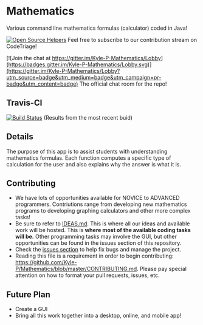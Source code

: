 # Mathematics
Various command line mathematics formulas (calculator) coded in Java!

[![Open Source Helpers](https://www.codetriage.com/kyle-p/mathematics/badges/users.svg)](https://www.codetriage.com/kyle-p/mathematics)
Feel free to subscribe to our contribution stream on CodeTriage!

[![Join the chat at https://gitter.im/Kyle-P-Mathematics/Lobby](https://badges.gitter.im/Kyle-P-Mathematics/Lobby.svg)](https://gitter.im/Kyle-P-Mathematics/Lobby?utm_source=badge&utm_medium=badge&utm_campaign=pr-badge&utm_content=badge) The official chat room for the repo!

## Travis-CI 
[![Build Status](https://travis-ci.org/Kyle-P/Mathematics.svg?branch=master)](https://travis-ci.org/Kyle-P/Mathematics)
(Results from the most recent buid)

## Details
The purpose of this app is to assist students with understanding mathematics formulas. Each function computes a specific type of calculation for the user and also explains why the answer is what it is.

## Contributing
- We have lots of opportunities available for NOVICE to ADVANCED programmers. Contriutions range from developing new mathematics programs to developing graphing calculators and other more complex tasks!
- Be sure to refer to [IDEAS.md](https://github.com/Kyle-P/Mathematics/blob/master/IDEAS.md). This is where all our ideas and available work will be hosted. This is **where most of the available coding tasks will be.** Other programming tasks may involve the GUI, but other opportunities can be found in the issues section of this repository.
- Check the [issues section](https://github.com/Kyle-P/Mathematics/issues) to help fix bugs and manage the project.
- Reading this file is a requirement in order to begin contributing: https://github.com/Kyle-P/Mathematics/blob/master/CONTRIBUTING.md. Please pay special attention on how to format your pull requests, issues, etc.

## Future Plan
- Create a GUI
- Bring all this work together into a desktop, online, and mobile app!
